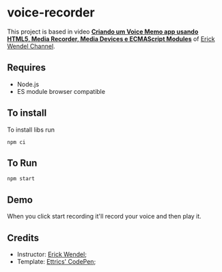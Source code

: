 # voice-recorder

This project is based in video **[Criando um Voice Memo app usando HTML5, Media Recorder, Media Devices e ECMAScript Modules](https://www.youtube.com/watch?v=Pd_LS7p_BX4)** of [Erick Wendel Channel](https://www.youtube.com/channel/UCh84012dEUE076wM2CVFN9A).

## Requires

* Node.js
* ES module browser compatible

## To install 

To install libs run
```npm
npm ci
```

## To Run

```npm
npm start
```

## Demo

When you click start recording it'll record your voice and then play it.

## Credits

* Instructor: [Erick Wendel](https://github.com/ErickWendel/);
* Template: [Ettrics' CodePen](https://codepen.io/ettrics/pen/KpzzQZ);
